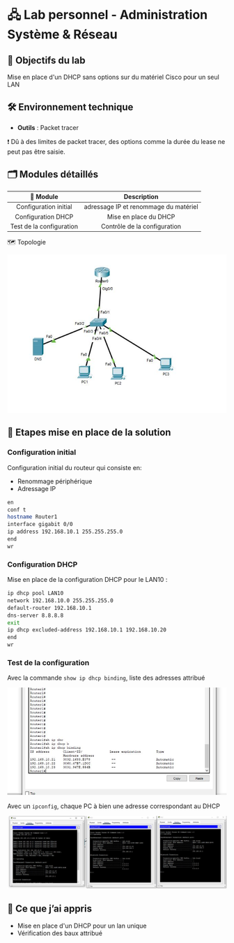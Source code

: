 # 🖧 Lab personnel - Administration Système & Réseau

## 📌 Objectifs du lab

Mise en place d'un DHCP sans options sur du matériel Cisco pour un seul LAN

## 🛠️ Environnement technique

- **Outils** : Packet tracer

❗ Dû à des limites de packet tracer, des options comme la durée du lease ne peut pas être saisie.

## 🗂️ Modules détaillés

|📁 Module|Description|
|:-:|:-:|
|Configuration initial|adressage IP et renommage du matériel|
|Configuration DHCP|Mise en place du DHCP|
|Test de la configuration|Contrôle de la configuration|

🗺️  Topologie

![topologie](./Illustrations/topologie.JPG)

## 📜 Etapes mise en place de la solution

### Configuration initial

Configuration initial du routeur qui consiste en:

- Renommage périphérique
- Adressage IP

```bash
en
conf t
hostname Router1
interface gigabit 0/0
ip address 192.168.10.1 255.255.255.0
end
wr
```

### Configuration DHCP

Mise en place de la configuration DHCP pour le LAN10 :

```bash
ip dhcp pool LAN10
network 192.168.10.0 255.255.255.0
default-router 192.168.10.1
dns-server 8.8.8.8
exit
ip dhcp excluded-address 192.168.10.1 192.168.10.20
end
wr
```

### Test de la configuration

Avec la commande `show ip dhcp binding`, liste des adresses attribué

![alt text](./Illustrations/bail_router.JPG)

Avec un `ipconfig`, chaque PC à bien une adresse correspondant au DHCP

![alt text](./Illustrations/bail_pc.JPG)

## 🧠 Ce que j’ai appris

- Mise en place d'un DHCP pour un lan unique
- Vérification des baux attribué
